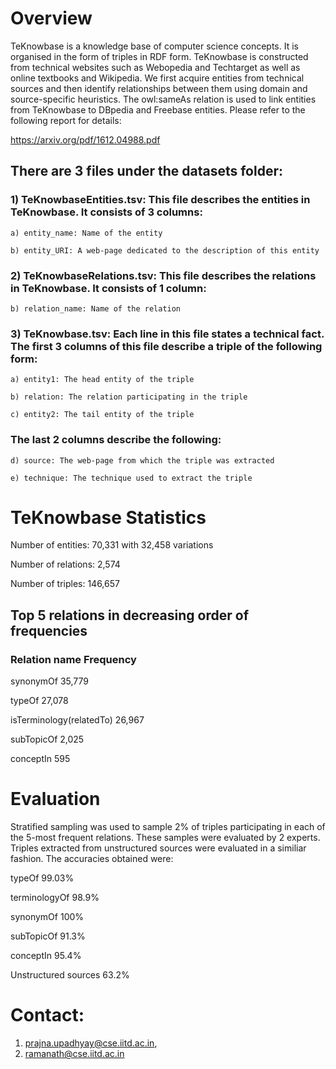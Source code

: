 # Overview

TeKnowbase is a knowledge base of computer science concepts. It is organised in the form of triples in RDF form. TeKnowbase is constructed from technical websites such as Webopedia and Techtarget as well as online textbooks and Wikipedia. We first acquire entities from technical sources and then identify relationships between them using domain and source-specific heuristics. The owl:sameAs relation is used to link entities from TeKnowbase to DBpedia and Freebase entities. Please refer to the following report for details:

https://arxiv.org/pdf/1612.04988.pdf

## There are 3 files under the datasets folder:

### 1) TeKnowbaseEntities.tsv: This file describes the entities in TeKnowbase. It consists of 3 columns:
	
	a) entity_name: Name of the entity
	
	b) entity_URI: A web-page dedicated to the description of this entity
	
### 2) TeKnowbaseRelations.tsv: This file describes the relations in TeKnowbase. It consists of 1 column:
		
	b) relation_name: Name of the relation
	
### 3) TeKnowbase.tsv: Each line in this file states a technical fact. The first 3 columns of this file describe a triple of the following form:
	
	a) entity1: The head entity of the triple
	
	b) relation: The relation participating in the triple
	
	c) entity2: The tail entity of the triple
	
### The last 2 columns describe the following:
	
	d) source: The web-page from which the triple was extracted
	
	e) technique: The technique used to extract the triple


# TeKnowbase Statistics


Number of entities: 70,331 with 32,458 variations

Number of relations: 2,574

Number of triples: 146,657

## Top 5 relations in decreasing order of frequencies

### Relation name	Frequency

synonymOf	35,779

typeOf	27,078

isTerminology(relatedTo)	26,967

subTopicOf	2,025

conceptIn	595


# Evaluation

Stratified sampling was used to sample 2% of triples participating in each of the 5-most frequent relations. These samples were evaluated by 2 experts. Triples extracted from unstructured sources were evaluated in a similiar fashion. The accuracies obtained were:

typeOf	99.03%

terminologyOf	98.9%

synonymOf	100%

subTopicOf	91.3%

conceptIn	95.4%

Unstructured sources	63.2%



# Contact:


1) prajna.upadhyay@cse.iitd.ac.in,
2) ramanath@cse.iitd.ac.in
